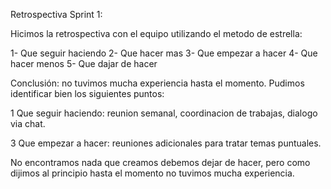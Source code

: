Retrospectiva Sprint 1:

Hicimos la retrospectiva con el equipo utilizando el metodo de estrella:

1- Que seguir haciendo
2- Que hacer mas
3- Que empezar a hacer
4- Que hacer menos
5- Que dajar de hacer

Conclusión: no tuvimos mucha experiencia hasta el momento. Pudimos identificar bien los siguientes puntos:

1 Que seguir haciendo: reunion semanal, coordinacion de trabajas, dialogo via chat. 

3 Que empezar a hacer: reuniones adicionales para tratar temas puntuales. 

No encontramos nada que creamos debemos dejar de hacer, pero como dijimos al principio hasta el momento no tuvimos mucha experiencia.
